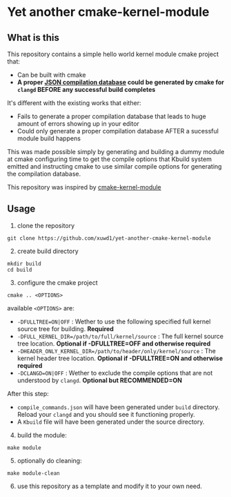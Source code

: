 # Yet another cmake-kernel-module


## What is this
This repository contains a simple hello world kernel module cmake project that:
- Can be built with cmake
- **A proper [JSON compilation database](https://clang.llvm.org/docs/JSONCompilationDatabase.html) could be generated by cmake for `clangd` BEFORE any successful build completes** 

It's different with the existing works that either:
- Fails to generate a proper compilation database that leads to huge amount of errors showing up in your editor
- Could only generate a proper compilation database AFTER a sucessful module build happens

This was made possible simply by generating and building a dummy module at cmake configuring time to get the compile options that Kbuild system emitted and instructing cmake to use similar compile options for generating the compilation database.

This repository was inspired by [cmake-kernel-module](https://github.com/enginning/cmake-kernel-module)

## Usage

1. clone the repository 
```shell
git clone https://github.com/xuwd1/yet-another-cmake-kernel-module
```

2. create build directory
```shell
mkdir build
cd build
```

3. configure the cmake project
```shell
cmake .. <OPTIONS>
```
available `<OPTIONS>` are:

- `-DFULLTREE=ON|OFF` : Wether to use the following specified full kernel source tree for building. **Required**
- `-DFULL_KERNEL_DIR=/path/to/full/kernel/source` : The full kernel source tree location. **Optional if -DFULLTREE=OFF and otherwise required**
- `-DHEADER_ONLY_KERNEL_DIR=/path/to/header/only/kernel/source` : The kernel header tree location. **Optional if -DFULLTREE=ON and otherwise required**
- `-DCLANGD=ON|OFF` : Wether to exclude the compile options that are not understood by `clangd`. **Optional but RECOMMENDED=ON**


After this step:
-  `compile_commands.json` will have been generated under `build` directory. Reload your `clangd` and you should see it functioning properly.
- A `Kbuild` file will have been generated under the source directory.


4. build the module:
```shell
make module
```

5. optionally do cleaning:
```shell
make module-clean
```

6. use this repository as a template and modify it to your own need.
